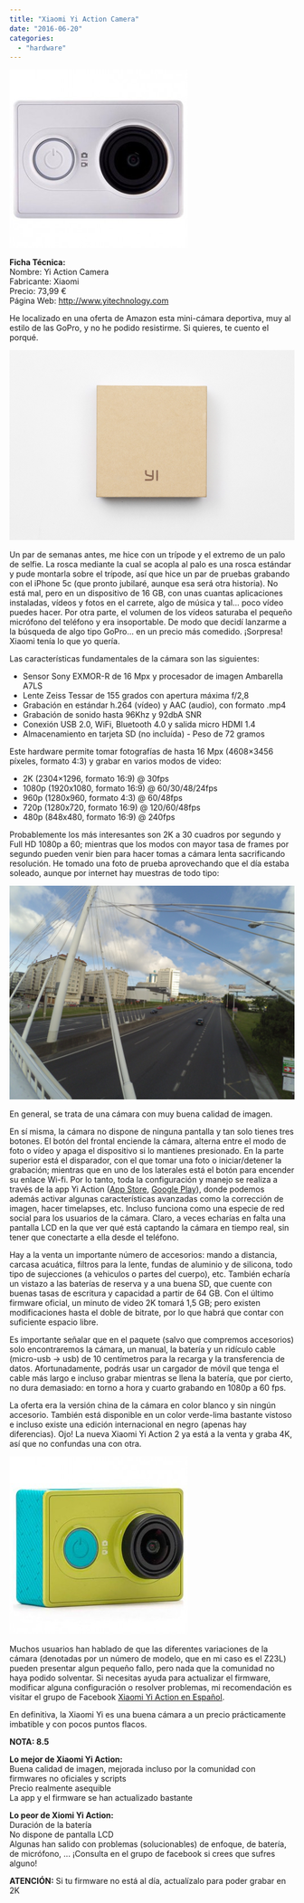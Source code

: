 ```yaml
---
title: "Xiaomi Yi Action Camera"
date: "2016-06-20"
categories: 
  - "hardware"
---
```


![](images/xiaomi-yi-action-cam-white.jpg)

**Ficha Técnica:**  
Nombre: Yi Action Camera  
Fabricante: Xiaomi  
Precio: 73,99 €  
Página Web: http://www.yitechnology.com

He localizado en una oferta de Amazon esta mini-cámara deportiva, muy al estilo de las GoPro, y no he podido resistirme. Si quieres, te cuento el porqué.

![](images/xiaomi-yi-action-cam-packaging.jpg)

Un par de semanas antes, me hice con un trípode y el extremo de un palo de selfie. La rosca mediante la cual se acopla al palo es una rosca estándar y pude montarla sobre el trípode, así que hice un par de pruebas grabando con el iPhone 5c (que pronto jubilaré, aunque esa será otra historia). No está mal, pero en un dispositivo de 16 GB, con unas cuantas aplicaciones instaladas, vídeos y fotos en el carrete, algo de música y tal... poco vídeo puedes hacer. Por otra parte, el volumen de los vídeos saturaba el pequeño micrófono del teléfono y era insoportable. De modo que decidí lanzarme a la búsqueda de algo tipo GoPro... en un precio más comedido. ¡Sorpresa! Xiaomi tenía lo que yo quería.

Las características fundamentales de la cámara son las siguientes:  
- Sensor Sony EXMOR-R de 16 Mpx y procesador de imagen Ambarella A7LS 
- Lente Zeiss Tessar de 155 grados con apertura máxima f/2,8 
- Grabación en estándar h.264 (vídeo) y AAC (audio), con formato .mp4 
- Grabación de sonido hasta 96Khz y 92dbA SNR 
- Conexión USB 2.0, WiFi, Bluetooth 4.0 y salida micro HDMI 1.4 
- Almacenamiento en tarjeta SD (no incluída) - Peso de 72 gramos

Este hardware permite tomar fotografías de hasta 16 Mpx (4608×3456 píxeles, formato 4:3) y grabar en varios modos de video:  
- 2K (2304×1296, formato 16:9) @ 30fps 
- 1080p (1920x1080, formato 16:9) @ 60/30/48/24fps 
- 960p (1280x960, formato 4:3) @ 60/48fps 
- 720p (1280x720, formato 16:9) @ 120/60/48fps 
- 480p (848x480, formato 16:9) @ 240fps 

Probablemente los más interesantes son 2K a 30 cuadros por segundo y Full HD 1080p a 60; mientras que los modos con mayor tasa de frames por segundo pueden venir bien para hacer tomas a cámara lenta sacrificando resolución. He tomado una foto de prueba aprovechando que el día estaba soleado, aunque por internet hay muestras de todo tipo: 

![](images/xiaomi-yi-action-cam-test.jpg) 

En general, se trata de una cámara con muy buena calidad de imagen.

En sí misma, la cámara no dispone de ninguna pantalla y tan solo tienes tres botones. El botón del frontal enciende la cámara, alterna entre el modo de foto o vídeo y apaga el dispositivo si lo mantienes presionado. En la parte superior está el disparador, con el que tomar una foto o iniciar/detener la grabación; mientras que en uno de los laterales está el botón para encender su enlace Wi-fi. Por lo tanto, toda la configuración y manejo se realiza a través de la app Yi Action ([App Store](https://itunes.apple.com/es/app/yi-action-yi-4k-action-camera/id963065779?mt=8), [Google Play](https://play.google.com/store/apps/details?id=com.xiaomi.xy.sportscamera&hl=es)), donde podemos además activar algunas características avanzadas como la corrección de imagen, hacer timelapses, etc. Incluso funciona como una especie de red social para los usuarios de la cámara. Claro, a veces echarías en falta una pantalla LCD en la que ver qué está captando la cámara en tiempo real, sin tener que conectarte a ella desde el teléfono.

Hay a la venta un importante número de accesorios: mando a distancia, carcasa acuática, filtros para la lente, fundas de aluminio y de silicona, todo tipo de sujecciones (a vehiculos o partes del cuerpo), etc. También echaría un vistazo a las baterías de reserva y a una buena SD, que cuente con buenas tasas de escritura y capacidad a partir de 64 GB. Con el último firmware oficial, un minuto de video 2K tomará 1,5 GB; pero existen modificaciones hasta el doble de bitrate, por lo que habrá que contar con suficiente espacio libre.

Es importante señalar que en el paquete (salvo que compremos accesorios) solo encontraremos la cámara, un manual, la batería y un ridículo cable (micro-usb -> usb) de 10 centímetros para la recarga y la transferencia de datos. Afortunadamente, podrás usar un cargador de móvil que tenga el cable más largo e incluso grabar mientras se llena la batería, que por cierto, no dura demasiado: en torno a hora y cuarto grabando en 1080p a 60 fps.

La oferta era la versión china de la cámara en color blanco y sin ningún accesorio. También está disponible en un color verde-lima bastante vistoso e incluso existe una edición internacional en negro (apenas hay diferencias). Ojo! La nueva Xiaomi Yi Action 2 ya está a la venta y graba 4K, así que no confundas una con otra.

![](images/xiaomi-yi-action-cam-lime.jpg)

Muchos usuarios han hablado de que las diferentes variaciones de la cámara (denotadas por un número de modelo, que en mi caso es el Z23L) pueden presentar algun pequeño fallo, pero nada que la comunidad no haya podido solventar. Si necesitas ayuda para actualizar el firmware, modificar alguna configuración o resolver problemas, mi recomendación es visitar el grupo de Facebook [Xiaomi Yi Action en Español](https://www.facebook.com/groups/Xiaomi.YiAction/).

En definitiva, la Xiaomi Yi es una buena cámara a un precio prácticamente imbatible y con pocos puntos flacos.

**NOTA: 8.5**

**Lo mejor de Xiaomi Yi Action:**  
Buena calidad de imagen, mejorada incluso por la comunidad con firmwares no oficiales y scripts  
Precio realmente asequible  
La app y el firmware se han actualizado bastante

**Lo peor de Xiomi Yi Action:**  
Duración de la batería  
No dispone de pantalla LCD  
Algunas han salido con problemas (solucionables) de enfoque, de batería, de micrófono, ... ¡Consulta en el grupo de facebook si crees que sufres alguno!

**ATENCIÓN:** Si tu firmware no está al día, actualízalo para poder grabar en 2K